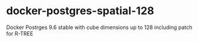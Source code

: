# docker-postgres-spatial-128
Docker Postrges 9.6 stable with cube dimensions up to 128 including patch for R-TREE

